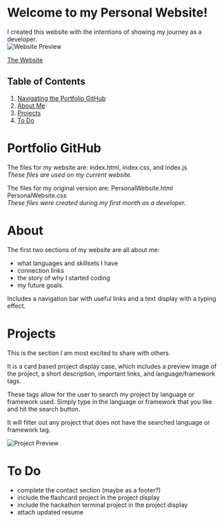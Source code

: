 # Welcome to my Personal Website!

I created this website with the intentions of showing my journey as a developer.<br>
![Website Preview](https://media.discordapp.net/attachments/1011310537570795581/1192094120441810965/image.png?ex=65a7d32a&is=65955e2a&hm=db19a58f0364e96020f98588ed3a6a9f0957f02148f8b85b6bc8f086a0804773&=&format=webp&quality=lossless&width=975&height=397)

[The Website](https://hannahkuklinski.vercel.app/)

## Table of Contents
1. [Navigating the Portfolio GitHub](#PortfolioGitHub)
2. [About Me](#About)
3. [Projects](#Projects)
4. [To Do](#ToDo)

# Portfolio GitHub
The files for my website are: index.html, index.css, and index.js <br>
*These files are used on my current website.*

The files for my original version are: PersonalWebsite.html PersonalWebsite.css <br>
*These files were created during my first month as a developer.*

# About
The first two sections of my website are all about me:
* what languages and skillsets I have
* connection links
* the story of why I started coding 
* my future goals.

Includes a navigation bar with useful links and a text display with a typing effect.

# Projects
This is the section I am most excited to share with others. 

It is a card based project display case, which includes a preview image of the project, a short description, important links, and language/framework tags. 

These tags allow for the user to search my project by language or framework used. Simply type in the language or framework that you like and hit the search button. 

It will filter out any project that does not have the searched language or framework tag.

![Project Preview](https://media.discordapp.net/attachments/1011310537570795581/1192094120764776478/image.png?ex=65a7d32a&is=65955e2a&hm=83b38d625149325aa10b97bea5d0f110ebeabacdf36412c8617b1d96ebd511b3&=&format=webp&quality=lossless&width=826&height=397)

# To Do
* complete the contact section (maybe as a footer?)
* include the flashcard project in the project display
* include the hackathon terminal project in the project display
* attach updated resume
